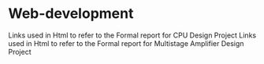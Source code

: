 # Web-development
Links used in Html to refer to the Formal report for CPU Design Project
Links used in Html to refer to the Formal report for Multistage Amplifier Design Project
